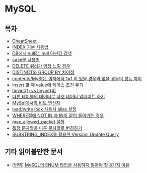 # MySQL

## 목차

- [CheatSheet](contents/cheat_sheet.md)
- [INDEX 기본 사용법](contents/index.md)
- [DB에서 null값, null 아닌값 검색](contents/find-null.md)
- [case문 사용법](contents/case.md)
- [DELETE 쿼리가 엄청 느릴 경우](contents/slow-delete-query.md)
- [DISTINCT와 GROUP BY 차이점](contents/DISTINCT%EC%99%80%20GROUP%20BY%20%EC%B0%A8%EC%9D%B4%EC%A0%90.md)
- [contents/MySQL 쿼리에서 1=1 이 있을 경우와 없을 경우의 성능 차이](contents/MySQL%20%EC%BF%BC%EB%A6%AC%EC%97%90%EC%84%9C%201=1%20%EC%9D%B4%20%EC%9E%88%EC%9D%84%20%EA%B2%BD%EC%9A%B0%EC%99%80%20%EC%97%86%EC%9D%84%20%EA%B2%BD%EC%9A%B0%EC%9D%98%20%EC%84%B1%EB%8A%A5%20%EC%B0%A8%EC%9D%B4.md)
- [Insert 할 때 value에 케이스 조건 주기](contents/insert-with-case.md)
- [tinyint(1) vs tinyint(4)](contents/tinyint(1)-vs-tinyint(4).md)
- [다른 테이블의 데이터로 타겟 데이터 업데이트 하기](contents/update_row_by_other_table_row.md)
- [MySql에서의 비트 연산자](contents/%EB%B9%84%ED%8A%B8%20%EC%97%B0%EC%82%B0%EC%9E%90.md)
- [lead/write lock 사용시 alias 설정](contents/lock_alias.md)
- [WHERE절에 NOT IN 과 IN이 같이 들어가는 경우](contents/in_and_not_in.md)
- [max_allowed_packet 설정](contents/max_allowed_packet.md)
- [특정 문자열을 다른 문자열로 변경하기](contents/특정%20문자열을%20다른%20문자열로%20변경하기.md)
- [SUBSTRING_INDEX를 활용한 Versioni Update Query](contents/SUBSTRING_INDEX를%20활용한%20Versioni%20Update%20Query.md)


## 기타 읽어볼만한 문서

- [[번역] MySQL의 ENUM 타입을 사용하지 말아야 할 8가지 이유](https://velog.io/@leejh3224/%EB%B2%88%EC%97%AD-MySQL%EC%9D%98-ENUM-%ED%83%80%EC%9E%85%EC%9D%84-%EC%82%AC%EC%9A%A9%ED%95%98%EC%A7%80-%EB%A7%90%EC%95%84%EC%95%BC-%ED%95%A0-8%EA%B0%80%EC%A7%80-%EC%9D%B4%EC%9C%A0)